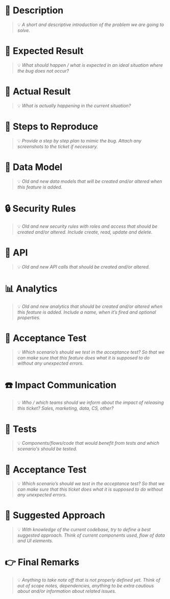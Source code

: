 # 🔖 Description
> 💡 *A short and descriptive introduction of the problem we are going to solve.*

# 🦋 Expected Result
> 💡 *What should happen / what is expected in an ideal situation where the bug does not occur?*

# 🐛 Actual Result
> 💡 *What is actually happening in the current situation?*

# 🔎 Steps to Reproduce
> 💡 *Provide a step by step plan to mimic the bug. Attach any screenshots to the ticket if necessary.*

# 💾 Data Model
> 💡 *Old and new data models that will be created and/or altered when this feature is added.*

# 🔒 Security Rules
> 💡 *Old and new security rules with roles and access that should be created and/or altered. Include create, read, update and delete.*

# 🐒 API
> 💡 *Old and new API calls that should be created and/or altered.*

# 📊 Analytics
> 💡 *Old and new analytics that should be created and/or altered when this feature is added. Include a name, when it’s fired and optional properties.*

# 🤝 Acceptance Test
> 💡 *Which scenario’s should we test in the acceptance test? So that we can make sure that this feature does what it is supposed to do without any unexpected errors.*

# ☎️ Impact Communication
> 💡 *Who / which teams should we inform about the impact of releasing this ticket? Sales, marketing, data, CS, other?*

# 🧪 Tests
> 💡 *Components/flows/code that would benefit from tests and which scenario's should be tested.*

# 🤝 Acceptance Test
> 💡 *Which scenario’s should we test in the acceptance test? So that we can make sure that this ticket does what it is supposed to do without any unexpected errors.*

# 📝 Suggested Approach
> 💡 *With knowledge of the current codebase, try to define a best suggested approach. Think of current components used, flow of data and UI elements.*

# 👉️ Final Remarks
> 💡 *Anything to take note off that is not properly defined yet. Think of out of scope notes, dependencies, anything to be extra cautious about and/or information about related issues.*